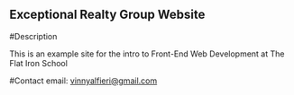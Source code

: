 Exceptional Realty Group Website
---


#Description

This is an example site for the intro to Front-End Web Development at The Flat Iron School

#Contact
email: vinnyalfieri@gmail.com
